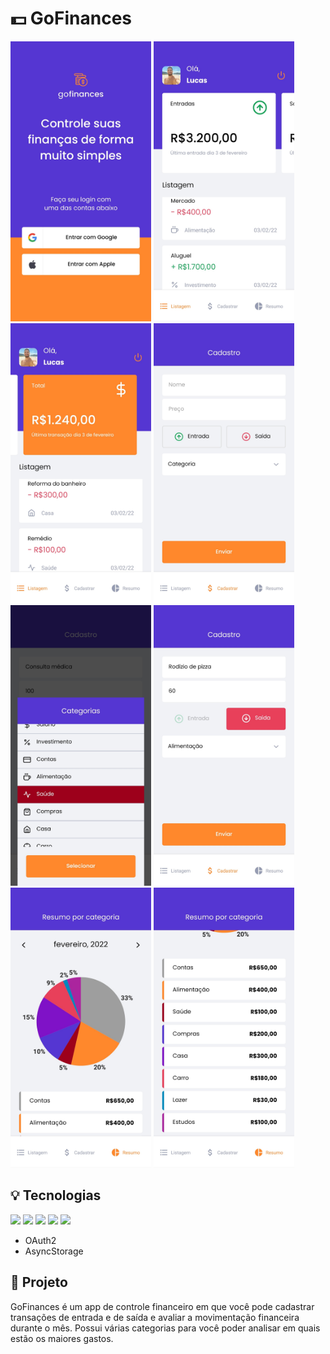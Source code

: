 # 💵 GoFinances
<img src="public/img/app_01.jpg" alt="sign in screenshot" width="225"/> <img src="public/img/app_02.jpg" alt="sign in screenshot" width="225"/> <img src="public/img/app_03.jpg" alt="sign in screenshot" width="225"/>
<img src="public/img/app_04.jpg" alt="sign in screenshot" width="225"/> <img src="public/img/app_05.jpg" alt="sign in screenshot" width="225"/>
<img src="public/img/app_07.jpg" alt="sign in screenshot" width="225"/> <img src="public/img/app_08.jpg" alt="sign in screenshot" width="225"/> <img src="public/img/app_09.jpg" alt="sign in screenshot" width="225"/>

## 💡 Tecnologias
<img src="https://img.shields.io/badge/React-20232A?style=for-the-badge&logo=react&logoColor=61DAFB" />
<img src="https://img.shields.io/badge/React_Native-20232A?style=for-the-badge&logo=react&logoColor=61DAFB" />
<img src="https://img.shields.io/badge/TypeScript-007ACC?style=for-the-badge&logo=typescript&logoColor=white" />
<img src="https://img.shields.io/badge/styled--components-DB7093?style=for-the-badge&logo=styled-components&logoColor=white" />
<img src="https://img.shields.io/badge/Expo-1B1F23?style=for-the-badge&logo=expo&logoColor=white" />

- OAuth2
- AsyncStorage

## 📝 Projeto
GoFinances é um app de controle financeiro em que você pode cadastrar transações de entrada e de saída e avaliar a movimentação financeira durante o mês. Possui várias categorias para você poder analisar em quais estão os maiores gastos.
